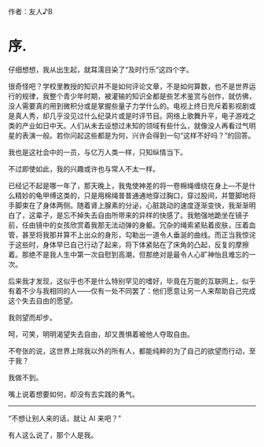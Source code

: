 作者：友人♪B

# 序.
仔细想想，我从出生起，就耳濡目染了“及时行乐”这四个字。

很奇怪吧？学校里教授的知识并不是如何评论文章，不是如何算数，也不是世界运行的规律，我整个青少年时期，被灌输的知识全都是些艺术鉴赏与创作，就仿佛，没人需要真的用到微积分或是掌握些量子力学什么的。电视上终日充斥着影视剧或是真人秀，却几乎没见过什么纪录片或是时评节目。网络上歌舞升平，电子游戏之类的产业如日中天。人们从未去设想过未知的领域有些什么，就像没人再看过气明星的表演一般。若你问起这些都是为何，兴许会得到一句“这样不好吗？”的回答。

我也是这社会中的一员，与亿万人类一样，只知纵情当下。

不过即使如此，我的兴趣或许也与常人不太一样。

已经记不起是哪一年了，那天晚上，我鬼使神差的将一卷棉绳缠绕在身上—不是什么精妙的龟甲缚这类的，只是用棉绳普普通通地穿过胸口，穿过股间，并蹩脚地将手脚束在了身体两侧。随着肾上腺素的分泌，心脏跳动的速度逐渐变快，我渐渐明白了，这辈子，是忘不掉失去自由所带来的异样的快感了。我勉强地跪坐在镜子前，任由镜中的女孩欣赏着我那无法动弹的身躯。冗杂的绳索紧贴着皮肤，压着血管，甚至将我那并算不上出众的身形，勾勒出一道令人垂涎的曲线。而正当我惊诧于这些时，身体早已自己行动了起来，将下体紧贴在了床角的凸起，反复的摩擦着。那绝不是我人生中第一次自慰到高潮，但那绝对是最令人心旷神怡且难忘的一次。

后来我才发现，这似乎也不是什么特别罕见的嗜好，毕竟在万能的互联网上，似乎有着不少与我相同的人——仅有一处不同罢了：他们愿意让另一人来帮助自己完成这个失去自由的愿望。

我则望而却步。

呵，可笑，明明渴望失去自由，却又畏惧着被他人夺取自由。

不夸张的说，这世界上除我以外的所有人，都能纯粹的为了自己的欲望而行动，至于我？

我做不到。

嘴上说着想要如何，却没有去实践的勇气。

---

“不想让别人来的话，就让 AI 来吧？”

有人这么说了，那个人是我。